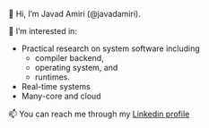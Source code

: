 👋 Hi, I’m Javad Amiri (@javadamiri).

👀 I’m interested in:
- Practical research on system software including
  - compiler backend,
  - operating system, and
  - runtimes.
- Real-time systems
- Many-core and cloud

📫 You can reach me through my [Linkedin profile](https://www.linkedin.com/in/javad-amiri/)

<!---
javadamiri/javadamiri is a ✨ special ✨ repository because its `README.md` (this file) appears on your GitHub profile.
You can click the Preview link to take a look at your changes.
--->
